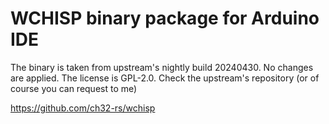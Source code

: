 # WCHISP binary package for Arduino IDE

The binary is taken from upstream's nightly build 20240430. No changes are applied.
The license is GPL-2.0. Check the upstream's repository (or of course you can request to me)

https://github.com/ch32-rs/wchisp
